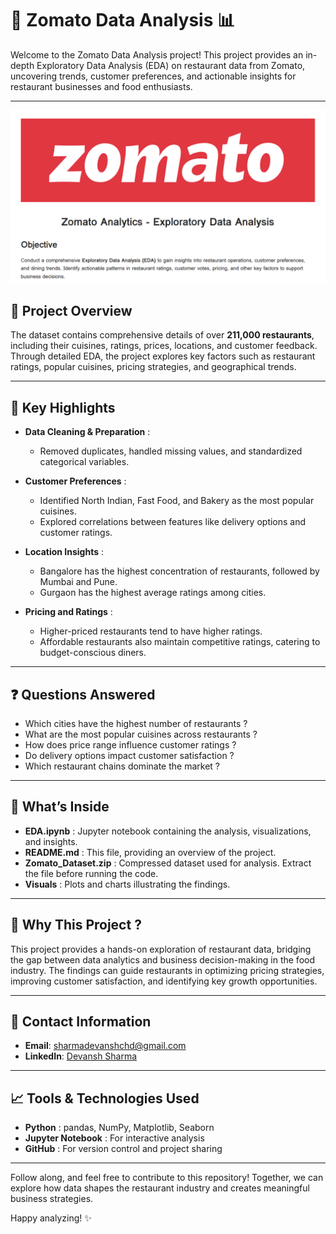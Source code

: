 # 🍔 Zomato Data Analysis 📊

Welcome to the Zomato Data Analysis project! This project provides an in-depth Exploratory Data Analysis (EDA) on restaurant data from Zomato, uncovering trends, customer preferences, and actionable insights for restaurant businesses and food enthusiasts.

---
![Zomato Business Analytics](https://github.com/devansh941232/Zomato-Business-Analytics/blob/main/zomato-github.png)

## 📌 Project Overview

The dataset contains comprehensive details of over **211,000 restaurants**, including their cuisines, ratings, prices, locations, and customer feedback. Through detailed EDA, the project explores key factors such as restaurant ratings, popular cuisines, pricing strategies, and geographical trends.

---

## 🔑 Key Highlights

- **Data Cleaning & Preparation** :
  - Removed duplicates, handled missing values, and standardized categorical variables.

- **Customer Preferences** :
  - Identified North Indian, Fast Food, and Bakery as the most popular cuisines.
  - Explored correlations between features like delivery options and customer ratings.

- **Location Insights** :
  - Bangalore has the highest concentration of restaurants, followed by Mumbai and Pune.
  - Gurgaon has the highest average ratings among cities.

- **Pricing and Ratings** :
  - Higher-priced restaurants tend to have higher ratings.
  - Affordable restaurants also maintain competitive ratings, catering to budget-conscious diners.

---

## ❓ Questions Answered

- Which cities have the highest number of restaurants ?
- What are the most popular cuisines across restaurants ?
- How does price range influence customer ratings ?
- Do delivery options impact customer satisfaction ?
- Which restaurant chains dominate the market ?

---

## 📂 What’s Inside

- **EDA.ipynb** : Jupyter notebook containing the analysis, visualizations, and insights.
- **README.md** : This file, providing an overview of the project.
- **Zomato_Dataset.zip** : Compressed dataset used for analysis. Extract the file before running the code.
- **Visuals** : Plots and charts illustrating the findings.

---

## 🌟 Why This Project ?

This project provides a hands-on exploration of restaurant data, bridging the gap between data analytics and business decision-making in the food industry. The findings can guide restaurants in optimizing pricing strategies, improving customer satisfaction, and identifying key growth opportunities.

---

## 👤 Contact Information

- **Email**: sharmadevanshchd@gmail.com
- **LinkedIn**: [Devansh Sharma](https://www.linkedin.com/in/devansh-sharma-981a1a2a6/)

---

## 📈 Tools & Technologies Used

- **Python** : pandas, NumPy, Matplotlib, Seaborn
- **Jupyter Notebook** : For interactive analysis
- **GitHub** : For version control and project sharing

---

Follow along, and feel free to contribute to this repository! Together, we can explore how data shapes the restaurant industry and creates meaningful business strategies.  

Happy analyzing! ✨



